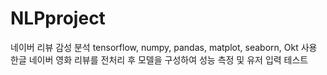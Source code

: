 # NLPproject
네이버 리뷰 감성 분석
tensorflow, numpy, pandas, matplot, seaborn, Okt 사용
한글 네이버 영화 리뷰를 전처리 후 모델을 구성하여 성능 측정 및 유저 입력 테스트
